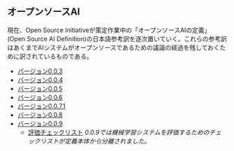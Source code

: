 ## オープンソースAI

現在、Open Source Initiativeが策定作業中の「オープンソースAIの定義」(Open Source AI Definition)の日本語参考訳を逐次置いていく。これらの参考訳はあくまでAIシステムがオープンソースであるための議論の経過を残しておくために訳されているものである。

- [バージョン0.0.3](osaid-0-0-3-ja.md)
- [バージョン0.0.4](osaid-0-0-4-ja.md)
- [バージョン0.0.5](osaid-0-0-5-ja.md)
- [バージョン0.0.6](osaid-0-0-6-ja.md)
- [バージョン0.0.7.1](osaid-0-0-7-ja.md)
- [バージョン0.0.8](osaid-0-0-8-ja.md)
- [バージョン0.0.9](osaid-0-0-9-ja.md)
  - [評価チェックリスト](checklist-mof.md) *0.0.9では機械学習システムを評価するためのチェックリストが定義本体から分離されました。*

